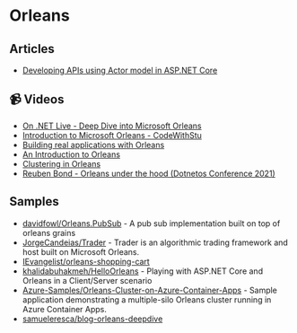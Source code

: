 # Orleans

## Articles
- [Developing APIs using Actor model in ASP.NET Core](https://dev.to/samueleresca/developing-apis-using-actor-model-in-aspnet-core-2oh2)

## 📹 Videos

- [On .NET Live - Deep Dive into Microsoft Orleans](https://www.youtube.com/watch?v=R0ODfwU6MzQ)
- [Introduction to Microsoft Orleans - CodeWithStu](https://www.youtube.com/watch?v=yM-gpuw1uhM)
- [Building real applications with Orleans](https://www.youtube.com/watch?v=8duFuggnj8o)
- [An Introduction to Orleans](https://www.youtube.com/watch?v=9OMXw0CslKE)
- [Clustering in Orleans](https://www.youtube.com/watch?v=okBWuR5AnBY)
- [Reuben Bond - Orleans under the hood (Dotnetos Conference 2021)](https://www.youtube.com/watch?v=kgRag4E6b4c)

## Samples
- [davidfowl/Orleans.PubSub](https://github.com/davidfowl/Orleans.PubSub) - A pub sub implementation built on top of orleans grains
- [JorgeCandeias/Trader](https://github.com/JorgeCandeias/Trader) - Trader is an algorithmic trading framework and host built on Microsoft Orleans.
- [IEvangelist/orleans-shopping-cart](https://github.com/IEvangelist/orleans-shopping-cart)
- [khalidabuhakmeh/HelloOrleans](https://github.com/khalidabuhakmeh/HelloOrleans) - Playing with ASP.NET Core and Orleans in a Client/Server scenario
- [Azure-Samples/Orleans-Cluster-on-Azure-Container-Apps](https://github.com/Azure-Samples/Orleans-Cluster-on-Azure-Container-Apps) - Sample application demonstrating a multiple-silo Orleans cluster running in Azure Container Apps.
- [samueleresca/blog-orleans-deepdive](https://github.com/samueleresca/blog-orleans-deepdive)
